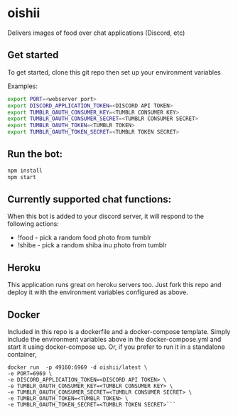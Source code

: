 # oishii
Delivers images of food over chat applications (Discord, etc)

## Get started
To get started, clone this git repo then set up your environment variables

Examples:

```bash
export PORT=<webserver port>
export DISCORD_APPLICATION_TOKEN=<DISCORD API TOKEN>
export TUMBLR_OAUTH_CONSUMER_KEY=<TUMBLR CONSUMER KEY>
export TUMBLR_OAUTH_CONSUMER_SECRET=<TUMBLR CONSUMER SECRET>
export TUMBLR_OAUTH_TOKEN=<TUMBLR TOKEN>
export TUMBLR_OAUTH_TOKEN_SECRET=<TUMBLR TOKEN SECRET>
```

## Run the bot:
```bash
npm install
npm start
```

## Currently supported chat functions:
When this bot is added to your discord server, it will respond to the following actions:
* !food - pick a random food photo from tumblr
* !shibe - pick a random shiba inu photo from tumblr

## Heroku
This application runs great on heroku servers too. Just fork this repo and deploy it with the environment variables configured as above.

## Docker
Included in this repo is a dockerfile and a docker-compose template.
Simply include the environment variables above in the docker-compose.yml and start it using docker-compose up.
Or, if you prefer to run it in a standalone container,
```docker build -t oishii/latest -f oishii-dockerfile
docker run  -p 49160:6969 -d oishii/latest \
-e PORT=6969 \
-e DISCORD_APPLICATION_TOKEN=<DISCORD API TOKEN> \
-e TUMBLR_OAUTH_CONSUMER_KEY=<TUMBLR CONSUMER KEY> \
-e TUMBLR_OAUTH_CONSUMER_SECRET=<TUMBLR CONSUMER SECRET> \
-e TUMBLR_OAUTH_TOKEN=<TUMBLR TOKEN> \
-e TUMBLR_OAUTH_TOKEN_SECRET=<TUMBLR TOKEN SECRET>```
